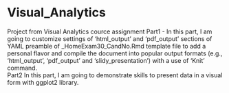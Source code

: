 # Visual_Analytics
Project from Visual Analytics cource assignment
Part1 - In this part, I am going to customize settings of ‘html_output’ and ‘pdf_output’ sections of YAML
preamble of _HomeExam30_CandNo.Rmd template file to add a personal flavor and compile the document into
popular output formats (e.g., ‘html_output’, ‘pdf_output’ and ‘slidy_presentation’) with a use of ‘Knit’
command.  
Part2
In this part, I am going to demonstrate skills to present data in a visual form with ggplot2 library.
